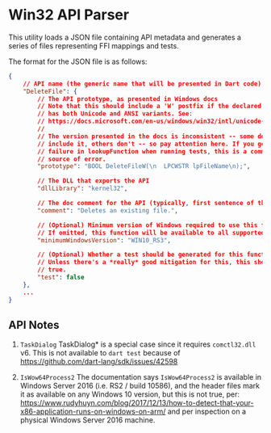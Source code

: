 # Win32 API Parser

This utility loads a JSON file containing API metadata and generates a series of
files representing FFI mappings and tests.

The format for the JSON file is as follows:

```json
{
    // API name (the generic name that will be presented in Dart code)
    "DeleteFile": {
        // The API prototype, as presented in Windows docs
        // Note that this should include a 'W' postfix if the declared function
        // has both Unicode and ANSI variants. See:
        // https://docs.microsoft.com/en-us/windows/win32/intl/unicode-in-the-windows-api
        // 
        // The version presented in the docs is inconsistent -- some docs
        // include it, others don't -- so pay attention here. If you get a
        // failure in lookupFunction when running tests, this is a common
        // source of error.
        "prototype": "BOOL DeleteFileW(\n  LPCWSTR lpFileName\n);",

        // The DLL that exports the API
        "dllLibrary": "kernel32",

        // The doc comment for the API (typically, first sentence of the docs)
        "comment": "Deletes an existing file.",

        // (Optional) Minimum version of Windows required to use this function. 
        // If omitted, this function will be available to all supported OSes.
        "minimumWindowsVersion": "WIN10_RS3",

        // (Optional) Whether a test should be generated for this function. 
        // Unless there's a *really* good mitigation for this, this should be
        // true.
        "test": false
    },
    ...
}
```

## API Notes

1. `TaskDialog`
TaskDialog* is a special case since it requires `comctl32.dll` v6. This is
not available to `dart test` because of
https://github.com/dart-lang/sdk/issues/42598

2. `IsWow64Process2`
The documentation says `IsWow64Process2` is available in Windows Server 2016
(i.e. RS2 / build 10586), and the header files mark it as available on any
Windows 10 version, but this is not true, per:
https://www.rudyhuyn.com/blog/2017/12/13/how-to-detect-that-your-x86-application-runs-on-windows-on-arm/
and per inspection on a physical Windows Server 2016 machine.